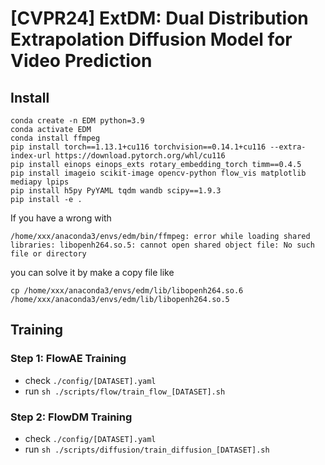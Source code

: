 # [CVPR24] ExtDM: Dual Distribution Extrapolation Diffusion Model for Video Prediction

## Install

```
conda create -n EDM python=3.9
conda activate EDM
conda install ffmpeg
pip install torch==1.13.1+cu116 torchvision==0.14.1+cu116 --extra-index-url https://download.pytorch.org/whl/cu116
pip install einops einops_exts rotary_embedding_torch timm==0.4.5
pip install imageio scikit-image opencv-python flow_vis matplotlib mediapy lpips
pip install h5py PyYAML tqdm wandb scipy==1.9.3
pip install -e .
```

If you have a wrong with 

```
/home/xxx/anaconda3/envs/edm/bin/ffmpeg: error while loading shared libraries: libopenh264.so.5: cannot open shared object file: No such file or directory
```

you can solve it by make a copy file like 

```
cp /home/xxx/anaconda3/envs/edm/lib/libopenh264.so.6 /home/xxx/anaconda3/envs/edm/lib/libopenh264.so.5
```

## Training 

### Step 1: FlowAE Training

- check `./config/[DATASET].yaml`
- run `sh ./scripts/flow/train_flow_[DATASET].sh`

### Step 2: FlowDM Training

- check `./config/[DATASET].yaml`
- run `sh ./scripts/diffusion/train_diffusion_[DATASET].sh`
